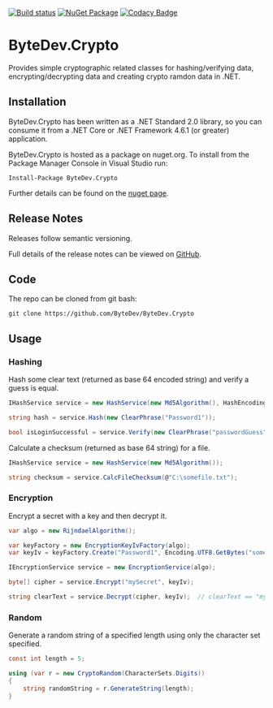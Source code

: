 [![Build status](https://ci.appveyor.com/api/projects/status/github/bytedev/ByteDev.Crypto?branch=master&svg=true)](https://ci.appveyor.com/project/bytedev/ByteDev-Crypto/branch/master)
[![NuGet Package](https://img.shields.io/nuget/v/ByteDev.Crypto.svg)](https://www.nuget.org/packages/ByteDev.Crypto)
[![Codacy Badge](https://api.codacy.com/project/badge/Grade/dcbdaad51dac43e9aad1736377992264)](https://www.codacy.com/manual/ByteDev/ByteDev.Crypto?utm_source=github.com&amp;utm_medium=referral&amp;utm_content=ByteDev/ByteDev.Crypto&amp;utm_campaign=Badge_Grade)

# ByteDev.Crypto

Provides simple cryptographic related classes for hashing/verifying data, encrypting/decrypting data and creating crypto ramdon data in .NET.

## Installation

ByteDev.Crypto has been written as a .NET Standard 2.0 library, so you can consume it from a .NET Core or .NET Framework 4.6.1 (or greater) application.

ByteDev.Crypto is hosted as a package on nuget.org.  To install from the Package Manager Console in Visual Studio run:

`Install-Package ByteDev.Crypto`

Further details can be found on the [nuget page](https://www.nuget.org/packages/ByteDev.Crypto/).

## Release Notes

Releases follow semantic versioning.

Full details of the release notes can be viewed on [GitHub](https://github.com/ByteDev/ByteDev.Crypto/blob/master/docs/RELEASE-NOTES.md).

## Code

The repo can be cloned from git bash:

`git clone https://github.com/ByteDev/ByteDev.Crypto`

## Usage

### Hashing

Hash some clear text (returned as base 64 encoded string) and verify a guess is equal.

```csharp
IHashService service = new HashService(new Md5Algorithm(), HashEncoding.Base64);

string hash = service.Hash(new ClearPhrase("Password1"));

bool isLoginSuccessful = service.Verify(new ClearPhrase("passwordGuess"), hash);
```

Calculate a checksum (returned as base 64 string) for a file.

```csharp
IHashService service = new HashService(new Md5Algorithm());

string checksum = service.CalcFileChecksum(@"C:\somefile.txt");
```

### Encryption

Encrypt a secret with a key and then decrypt it.

```csharp
var algo = new RijndaelAlgorithm();

var keyFactory = new EncryptionKeyIvFactory(algo);
var keyIv = keyFactory.Create("Password1", Encoding.UTF8.GetBytes("someSalt"));

IEncryptionService service = new EncryptionService(algo);

byte[] cipher = service.Encrypt("mySecret", keyIv);

string clearText = service.Decrypt(cipher, keyIv);	// clearText == "mySecret"
```

### Random

Generate a random string of a specified length using only the character set specified.

```csharp
const int length = 5;

using (var r = new CryptoRandom(CharacterSets.Digits))
{
    string randomString = r.GenerateString(length);
}
```
